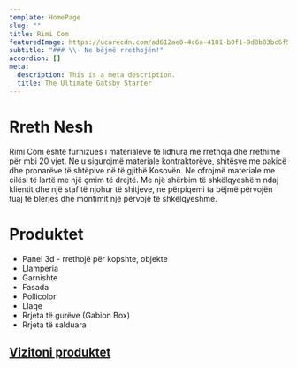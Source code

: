 ```yaml
---
template: HomePage
slug: ""
title: Rimi Com
featuredImage: https://ucarecdn.com/ad612ae0-4c6a-4101-b0f1-9d8b83bc6f5a/
subtitle: "### \\- Ne bëjmë rrethojën!"
accordion: []
meta:
  description: This is a meta description.
  title: The Ultimate Gatsby Starter
---
```

# Rreth Nesh

Rimi Com është furnizues i materialeve të lidhura me rrethoja dhe rrethime për mbi 20 vjet. Ne u sigurojmë materiale kontraktorëve, shitësve me pakicë dhe pronarëve të shtëpive në të gjithë Kosovën. Ne ofrojmë materiale me cilësi të lartë me një çmim të drejtë. Me një shërbim të shkëlqyeshëm ndaj klientit dhe një staf të njohur të shitjeve, ne përpiqemi ta bëjmë përvojën tuaj të blerjes dhe montimit  një përvojë të shkëlqyeshme.

# Produktet

* Panel 3d - rrethojë për kopshte, objekte
* [](https://github.com/netlify/netlify-cms)Llamperia
* Garnishte
* Fasada
* Pollicolor
* Llaqe
* Rrjeta të gurëve (Gabion Box)
* Rrjeta të salduara

## [Vizitoni produktet](https://vigilant-lovelace-1810f1.netlify.app/components/)